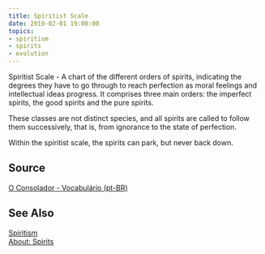```yaml
---
title: Spiritist Scale
date: 2019-02-01 19:00:00
topics:
- spiritism
- spirits
- evolution
---
```


Spiritist Scale - A chart of the different orders of spirits, indicating the degrees 
they have to go through to reach perfection as moral feelings and intellectual ideas 
progress. It comprises three main orders: the imperfect spirits, the good spirits and the 
pure spirits. 

These classes are not distinct species, and all spirits are called to follow them successively, 
that is, from ignorance to the state of perfection. 

Within the spiritist scale, the spirits can park, but never back down.

## Source
[O Consolador - Vocabulário (pt-BR)](http://www.oconsolador.com.br/linkfixo/vocabulario/principal.html)

## See Also
[Spiritism](/spiritism)  
[About: Spirits](../spirits)  
